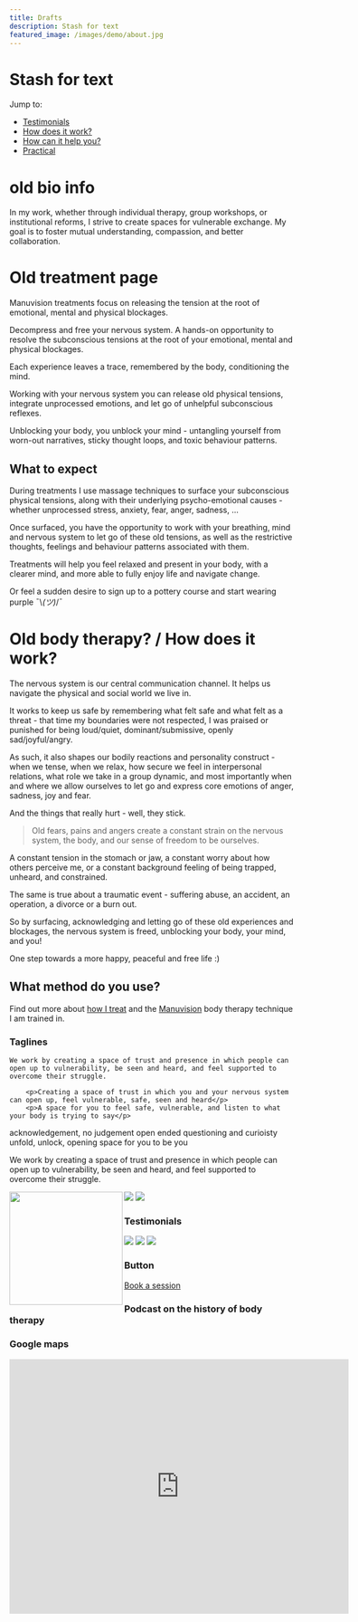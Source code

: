 ```yaml
---
title: Drafts
description: Stash for text
featured_image: /images/demo/about.jpg
---
```


# Stash for text


Jump to:
* [Testimonials](#testimonials)
* [How does it work?](#how-it-works)
* [How can it help you?](#how-can-it-help-you)
* [Practical](#practical) 

# old bio info

In my work, whether through individual therapy, group workshops, or institutional reforms, I strive to create spaces for vulnerable exchange. My goal is to foster mutual understanding, compassion, and better collaboration.

# Old treatment page 

Manuvision treatments focus on releasing the tension at the root of emotional, mental and physical blockages. 

Decompress and free your nervous system. A hands-on opportunity to resolve the subconscious tensions at the root of your emotional, mental and physical blockages. 

Each experience leaves a trace, remembered by the body, conditioning the mind.

Working with your nervous system you can release old physical tensions, integrate unprocessed emotions, and let go of unhelpful subconscious reflexes.

Unblocking your body, you unblock your mind - untangling yourself from worn-out narratives, sticky thought loops, and toxic behaviour patterns.

## What to expect 
During treatments I use massage techniques to surface your subconscious physical tensions, along with their underlying psycho-emotional causes - whether unprocessed stress, anxiety, fear, anger, sadness, ...

Once surfaced, you have the opportunity to work with your breathing, mind and nervous system to let go of these old tensions, as well as the restrictive thoughts, feelings and behaviour patterns associated with them.

Treatments will help you feel relaxed and present in your body, with a clearer mind, and more able to fully enjoy life and navigate change.

Or feel a sudden desire to sign up to a pottery course and start wearing purple ¯\\_(ツ)_/¯



# Old body therapy? / How does it work?

The nervous system is our central communication channel.
It helps us navigate the physical and social world we live in.

It works to keep us safe by remembering what felt safe and what felt as a threat - that time my boundaries were not respected, I was praised or punished for being loud/quiet, dominant/submissive, openly sad/joyful/angry.

As such, it also shapes our bodily reactions and personality construct - when we tense, when we relax, how secure we feel in interpersonal relations, what role we take in a group dynamic, and most importantly when and where we allow ourselves to let go and express core emotions of anger, sadness, joy and fear.

And the things that really hurt - well, they stick.

> Old fears, pains and angers create a constant strain on the nervous system, the body, and our sense of freedom to be ourselves.

A constant tension in the stomach or jaw, a constant worry about how others perceive me, or a constant background feeling of being trapped, unheard, and constrained.

The same is true about a traumatic event - suffering abuse, an accident, an operation, a divorce or a burn out.

So by surfacing, acknowledging and letting go of these old experiences and blockages, the nervous system is freed, unblocking your body, your mind, and you!

One step towards a more happy, peaceful and free life :)

## What method do you use?

Find out more about [how I treat](/treatments) and the [Manuvision](/about) body therapy technique I am trained in.

### Taglines
	We work by creating a space of trust and presence in which people can open up to vulnerability, be seen and heard, and feel supported to overcome their struggle.

		<p>Creating a space of trust in which you and your nervous system can open up, feel vulnerable, safe, seen and heard</p>
		<p>A space for you to feel safe, vulnerable, and listen to what your body is trying to say</p>


acknowledgement, no judgement
open ended questioning and curioisty 
unfold, unlock, opening space for you to be you 

We work by creating a space of trust and presence in which people can open up to vulnerability, be seen and heard, and feel supported to overcome their struggle.



<img src="/images/profile.jpg" width="200" height="200" align="left">


<div class="gallery" data-columns="1">
	<img src="/images/foot.jpg">
	<img src="/images/head.jpg">
</div>


### Testimonials

<div class="gallery" data-columns="2">
	<img src="/images/foot.jpg">
	<img src="/images/profile.jpg">
	<img src="/images/mv-treatment.jpg">
</div>

### Button

<a href="/contact" class="button button--large">Book a session</a>


### Podcast on the history of body therapy

<div id="buzzsprout-player-11493919"></div>
<script src="https://www.buzzsprout.com/2066523/11493919-the-history-of-body-therapy.js?container_id=buzzsprout-player-11493919&player=small" type="text/javascript" charset="utf-8"></script>

### Google maps

<iframe src="https://www.google.com/maps/embed?pb=!1m18!1m12!1m3!1d2435.299162511366!2d4.869556976672838!3d52.38312687202571!2m3!1f0!2f0!3f0!3m2!1i1024!2i768!4f13.1!3m3!1m2!1s0x47c609cf5fdc5a09%3A0xec60e148c7838932!2sThe%20Body%20Sessions!5e0!3m2!1sen!2snl!4v1699450882640!5m2!1sen!2snl" width="600" height="450" style="border:0;" allowfullscreen="" loading="lazy" referrerpolicy="no-referrer-when-downgrade"></iframe>